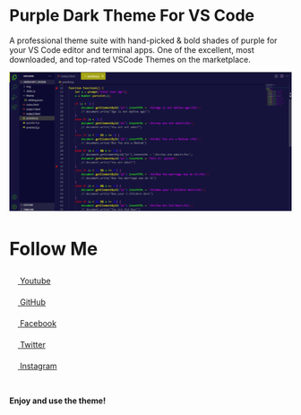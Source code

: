 # Purple Dark Theme For VS Code

A professional theme suite with hand-picked & bold shades of purple for your VS Code editor and terminal apps. One of the excellent, most downloaded, and top-rated VSCode Themes on the marketplace.

<a href="http://waleedcodes.com" target="_blank" rel="noreferrer noopener nofollow"><img src="./short.png" alt="short"></a>

<h1 style="font-weigth:600; font-size:2rem; ">Follow Me</h1>

<a href="https://www.youtube.com/@waleedcodes" target=_blank rel="noreferrer noopener nofollow"><img src="https://cdn-icons-png.flaticon.com/512/1384/1384060.png" style="margin-top:6px;" width="15" height="15" alt="" class="img-small"> Youtube</a>

<a href="https://github.com/waleedcodes" target=_blank rel="noreferrer noopener nofollow"><img src="https://cdn-icons-png.flaticon.com/512/1051/1051326.png" style="margin-top:6px;" width="15" height="15" alt="" class="img-small"> GitHub </a>

<a href="https://www.facebook.com/WaleedIshfaq768" target=_blank rel="noreferrer noopener nofollow"><img src="https://cdn-icons-png.flaticon.com/512/3955/3955011.png" style="margin-top:6px;" width="15" height="15" alt="" class="img-small"> Facebook </a>

<a href="https://twitter.com/home?lang=en" target=_blank rel="noreferrer noopener nofollow"><img src="https://cdn-icons-png.flaticon.com/512/3670/3670151.png" style="margin-top:6px;" width="15" height="15" alt="" class="img-small"> Twitter </a>

<a href="https://instagram.com/direct/inbox/" target=_blank rel="noreferrer noopener nofollow"><img src="https://cdn-icons-png.flaticon.com/512/3955/3955024.png" style="margin-top:6px;" width="15" height="15" alt="" class="img-small"> Instagram </a>

<br>

**Enjoy and use the theme!**
